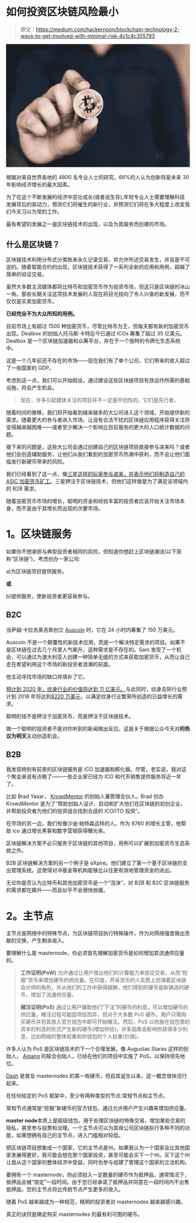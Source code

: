 # 如何投资区块链风险最小

> 原文：<https://medium.com/hackernoon/blockchain-technology-2-ways-to-get-involved-with-minimal-risk-4c1c4c355793>

![](img/b36727ff86c95226584fdd5909481434.png)

根据对来自世界各地的 4800 名专业人士的研究，66%的人认为创新将是未来 30 年影响经济增长的最大因素。

为了在这个不断发展的经济中茁壮成长(或者说生存),年轻专业人士需要理解科技发展背后的驱动力，预测它们将催生的新行业，并预测它们将在多大程度上改变我们今天习以为常的工作。

最有希望的发展之一是区块链技术的出现，以及为其服务而创建的市场。

## **什么是区块链？**

区块链技术利用分布式分类账来永久记录交易，并允许所述交易发生，并且是不可逆的。随着智能合约的出现，区块链技术获得了一系列全新的应用和用例，超越了简单的验证交易。

虽然大多数主流媒体都将比特币和加密货币作为投资市场，但这只是区块链的冰山一角。那些长期关注这项技术发展的人现在将目光投向了令人兴奋的新发展，而不仅仅是买卖加密货币。

**已经完全不为大众所知的用例。**

目前市场上有超过 1500 种加密货币，尽管比特币为王，但每天都有新的加密货币出现。Dealbox 的创始人托马斯·卡特迄今已通过 ICOs 筹集了超过 35 亿美元。Dealbox 是一个区块链加速器和众筹平台，存在于一个独特的令牌化生态系统中。

这是一个几年前还不存在的市场——现在我们有了单个公司，它们带来的收入超过了一些国家的 GDP。

考虑到这一点，我们可以开始假设，通过建设这些区块链项目有效运作所需的基础设施，将会产生机会。

> 现在，许多引起媒体关注的项目并不一定是开创性的，它们是先行者。

随着时间的推移，我们将开始看到越来越多的大公司进入这个领域，开始提供新的需求。随着更大的参与者进入市场，让没有合法干扰的区块链应用程序获得关注将变得越来越困难——或者至少解决一个影响比目前服务的更大的人口统计数据的问题。

接下来的问题是，这些大公司会通过创建自己的区块链项目直接参与进来吗？或者他们会创造辅助服务，让他们从我们看到的加密货币热潮中获利，而不会让他们面临发行新硬币带来的风险。

我们已经看到了这一点，像[三星这样的玩家参与进来，并表示他们将制造自己的 ASIC 加密货币矿工](https://techcrunch.com/2018/01/31/samsung-confirms-asic-chips/)。三星押注于区块链技术，但他们这样做是为了满足该领域内的 B2B 需求。

随着加密货币市场的增长，聪明的资金和经验丰富的投资者应该开始关注市场本身，而不是由于其增长而出现的次要市场。

# **1。区块链服务**

如果你不想承担与典型投资者相同的风险，但知道你想赶上区块链潮流(以下简称“区块链”)，考虑创办一家公司:

a)为区块链项目提供服务。

**或**

b)提供服务，使新投资者更容易参与。

## **B2C**

当萨姆·卡拉吉奥吉斯创立 [Auscoin](https://www.auscoin.io/) 时，它在 24 小时内筹集了 150 万美元。

Auscoin 不是一个颠覆性的新技术应用，而是一个解决特定需求的项目。如果不是区块链在过去几个月里人气飙升，这种需求是不存在的。Sam 发现了一个机会，可以通过为澳大利亚人创建一种简单无缝的方式来获取加密货币，从而让自己走在希望利用这个市场的新投资者浪潮的前面。

他主动寻找市场的缺口并填补了它。

[预计到 2020 年，纹身行业的价值将达到 11 亿美元。](https://www.marketplace.org/2016/03/31/business/tattoo-flash-days-show-industrys-growing-popularity)与此同时，纹身去除行业预计到 2018 年将达到[8220 万美元](https://www.marketwatch.com/story/tattoo-removal-surges-440-over-the-last-decade-2014-07-15)，以满足纹身行业繁荣所创造的日益增长的需求。

聪明的钱不是押注于加密货币，而是押注于区块链技术。

做一个聪明的投资者不是对你听到的新闻做出反应。这是关于根据公众今天对**的热议为明天**主动创造机会。

## **B2B**

我发现特别有前景的区块链服务是 ICO 加速器和孵化器。尽管，老实说，我对这个聚会来说有点晚了——一些企业家已经为 ICO 和代币销售提供服务将近一年了。

比如 Brad Yasar， [KrowdMentor](https://www.linkedin.com/company/17877195/) 的创始人兼管理合伙人。Brad 创办 KrowdMentor 是为了“帮助创始人设计、启动和扩大他们在区块链的初创企业，并帮助投资者为他们的投资组合找到合适的 ICO/ITO 投资”。

在市场的另一边，我们有像沙迪·帕特森这样的人。作为 8760 的增长主管，他帮助 ico 通过增长黑客和数字营销获得曝光率。

区块链解决方案不必只服务于区块链的其他项目，用例可以扩展到加密货币生态系统之外。

B2B 区块链解决方案的另一个例子是 aXpire。他们建立了第一个基于区块链的支出管理系统。这使得对冲基金等机构能够比以往更有效地管理资金的进出。

无论你是否认为比特币和其他加密货币是一个“泡沫”，对 B2B 和 B2C 区块链服务的需求都在飙升——而且似乎不会很快放缓。

# **2。主节点**

主节点是网络中的特殊节点，为区块链项目执行特殊操作，作为对网络强度做出贡献的交换，产生剩余收入。

要理解什么是 masternode，你必须首先理解加密货币是如何增加其流通供应量的。

> **工作证明(PoW)** 允许通过让用户借出他们的计算能力来验证交易，从而“挖掘”货币来增加硬币的供应量。在印度，开采货币的人实质上扮演着区块链会计师的角色，并从他们的工作中获得报酬。他们得到的硬币是新铸造的硬币，增加了流通供应量。
> 
> **赌注证明(PoS)** 通过让用户赚取他们“下注”的硬币的利息，可以增加硬币的供应量。赌注过程可能因项目而异，但对于大多数 PoS 硬币，用户只需购买硬币并将其放入官方钱包中即可开始赌注。然后，PoS 以你放在钱包里的资本的利息的形式产生新的硬币(增加供给)。许多因素会影响你获得多少利息，比如网络的整体权重和你钱包的个人权重(价值)。

许多人认为 PoS 是区块链技术的下一个合理发展。像 Augustas Staras 这样的创始人， [Aigang](https://aigang.network/) 的联合创始人，已经在他们的项目中实施了 PoS，以保持领先地位。

[Dash](https://coinmarketcap.com/currencies/dash/) 是普及 masternodes 的第一枚硬币，但自其诞生以来，这一概念很快流行起来。

在任何给定的 PoS 框架中，至少有两种类型的节点:常规节点和主节点。

常规节点通常是“挖掘”新硬币的官方钱包，通过允许用户产生兴趣来增加供应量。

**master node**本质上是超级钱包，用于处理区块链的特殊交易，增加某些交易的隐私，甚至参与投票和治理。一个主节点可以为其母公司区块链执行多种不同的功能，如果想拥有自己的主节点，进入门槛相对较低。

把区块链项目想象成一个国家，它的主节点是州。如果我认为一个国家会比其他国家发展得更好，我可能会想在那个国家投资，甚至可能会买下一个州。买下这个州让我从这个国家的整体经济中受益，同时也参与组建了管理这个国家的立法机构。

要拥有一个 masternode，你必须投入一定数量的硬币作为抵押品，通常情况下，抵押品会被“锁定”一段时间。由于您已经承诺了抵押品并同意在一段时间内不出售抵押品，您的主节点将比传统节点产生更多的收入。

随着 PoS 越来越成为一种规范，精明的投资者对 masternodes 越来越感兴趣。

真正的诀窍是确定购买 masternodes 的最有利可图的硬币。